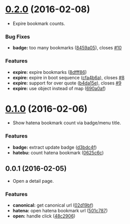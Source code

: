 <a name="0.2.0"></a>
# [0.2.0](https://github.com/dogwalk/firefox-page-for-hatena-bookmark/compare/v0.1.0...v0.2.0) (2016-02-08)

* Expire bookmark counts.


### Bug Fixes

* **badge:** too many bookmarks ([8459a05](https://github.com/dogwalk/firefox-page-for-hatena-bookmark/commit/8459a05)), closes [#10](https://github.com/dogwalk/firefox-page-for-hatena-bookmark/issues/10)

### Features

* **expire:** expire bookmarks ([8dfff86](https://github.com/dogwalk/firefox-page-for-hatena-bookmark/commit/8dfff86))
* **expire:** expire in boot sequence ([cfa4b6a](https://github.com/dogwalk/firefox-page-for-hatena-bookmark/commit/cfa4b6a)), closes [#8](https://github.com/dogwalk/firefox-page-for-hatena-bookmark/issues/8)
* **expire:** support for over quote ([b4da15e](https://github.com/dogwalk/firefox-page-for-hatena-bookmark/commit/b4da15e)), closes [#9](https://github.com/dogwalk/firefox-page-for-hatena-bookmark/issues/9)
* **expire:** use object instead of map ([690a0af](https://github.com/dogwalk/firefox-page-for-hatena-bookmark/commit/690a0af))



<a name="0.1.0"></a>
# [0.1.0](https://github.com/dogwalk/firefox-page-for-hatena-bookmark/compare/v0.0.1...v0.1.0) (2016-02-06)

* Show hatena bookmark count via badge/menu title.


### Features

* **badge:** extract update badge ([d3bdc4f](https://github.com/dogwalk/firefox-page-for-hatena-bookmark/commit/d3bdc4f))
* **hatebu:** count hatena bookmark ([0625c6c](https://github.com/dogwalk/firefox-page-for-hatena-bookmark/commit/0625c6c))



<a name="0.0.1"></a>
## 0.0.1 (2016-02-05)

* Open a detail page.


### Features

* **canonical:** get canonical url ([02d19bf](https://github.com/dogwalk/firefox-page-for-hatena-bookmark/commit/02d19bf))
* **hatena:** open hatena bookmark url ([501c787](https://github.com/dogwalk/firefox-page-for-hatena-bookmark/commit/501c787))
* **open:** handle click ([48c2906](https://github.com/dogwalk/firefox-page-for-hatena-bookmark/commit/48c2906))



